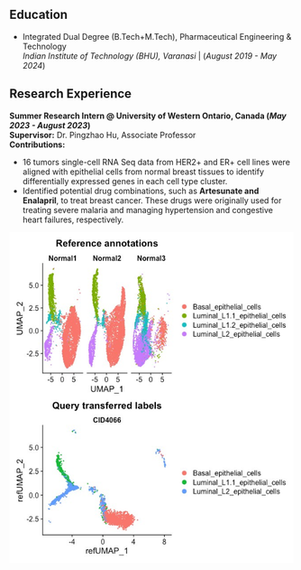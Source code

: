 ## **Education**  
- Integrated Dual Degree (B.Tech+M.Tech), Pharmaceutical Engineering & Technology  
  _Indian Institute of Technology (BHU), Varanasi_ | (_August 2019 - May 2024_)  

## **Research Experience**  
**Summer Research Intern @ University of Western Ontario, Canada (_May 2023 - August 2023_)**  
**Supervisor:** Dr. Pingzhao Hu, Associate Professor  
**Contributions:**  
- 16 tumors single-cell RNA Seq data from HER2+ and ER+ cell lines were aligned with epithelial cells from normal breast tissues to identify differentially expressed genes in each cell type cluster.
- Identified potential drug combinations, such as **Artesunate and Enalapril**, to treat breast cancer. These drugs were originally used for treating severe malaria and managing hypertension and congestive heart failures, respectively.

![Alignment of RNA-Seq data of tumor cells with the normal epithelial cells to form cell clusters](/asset/img/UWO.jpg)
  
  

